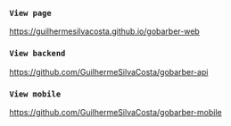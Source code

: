 ### `View page`

https://guilhermesilvacosta.github.io/gobarber-web

### `View backend`

https://github.com/GuilhermeSilvaCosta/gobarber-api

### `View mobile`

https://github.com/GuilhermeSilvaCosta/gobarber-mobile